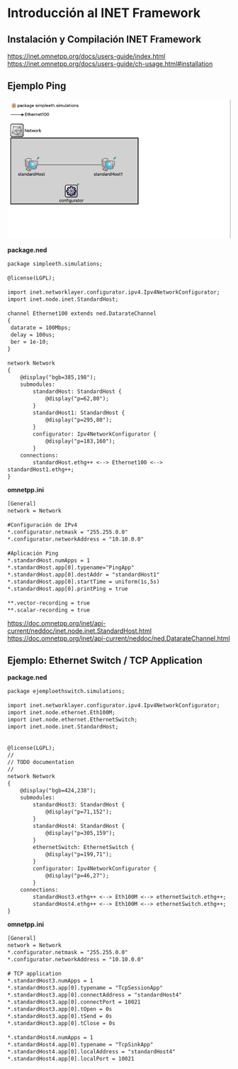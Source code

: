 # Introducción al INET Framework

## Instalación y Compilación INET Framework

https://inet.omnetpp.org/docs/users-guide/index.html
https://inet.omnetpp.org/docs/users-guide/ch-usage.html#installation

## Ejemplo Ping 

![alt text](basicPing.png)

**package.ned**
```
package simpleeth.simulations;

@license(LGPL);

import inet.networklayer.configurator.ipv4.Ipv4NetworkConfigurator;
import inet.node.inet.StandardHost;

channel Ethernet100 extends ned.DatarateChannel
{
 datarate = 100Mbps;
 delay = 100us;
 ber = 1e-10;
}

network Network
{
    @display("bgb=385,198");
    submodules:
        standardHost: StandardHost {
            @display("p=62,80");
        }
        standardHost1: StandardHost {
            @display("p=295,80");
        }
        configurator: Ipv4NetworkConfigurator {
            @display("p=183,160");
        }
    connections:
        standardHost.ethg++ <--> Ethernet100 <--> standardHost1.ethg++;
}

```


**omnetpp.ini**
```
[General]
network = Network

#Configuración de IPv4
*.configurator.netmask = "255.255.0.0"
*.configurator.networkAddress = "10.10.0.0"

#Aplicación Ping
*.standardHost.numApps = 1
*.standardHost.app[0].typename="PingApp"
*.standardHost.app[0].destAddr = "standardHost1"
*.standardHost.app[0].startTime = uniform(1s,5s)
*.standardHost.app[0].printPing = true

**.vector-recording = true
**.scalar-recording = true

```

https://doc.omnetpp.org/inet/api-current/neddoc/inet.node.inet.StandardHost.html
https://doc.omnetpp.org/inet/api-current/neddoc/ned.DatarateChannel.html


## Ejemplo: Ethernet Switch / TCP Application


**package.ned**

```
package ejemploethswitch.simulations;

import inet.networklayer.configurator.ipv4.Ipv4NetworkConfigurator;
import inet.node.ethernet.Eth100M;
import inet.node.ethernet.EthernetSwitch;
import inet.node.inet.StandardHost;


@license(LGPL);
//
// TODO documentation
//
network Network
{
    @display("bgb=424,238");
    submodules:
        standardHost3: StandardHost {
            @display("p=71,152");
        }
        standardHost4: StandardHost {
            @display("p=305,159");
        }
        ethernetSwitch: EthernetSwitch {
            @display("p=199,71");
        }
        configurator: Ipv4NetworkConfigurator {
            @display("p=46,27");
        }
    connections:
        standardHost3.ethg++ <--> Eth100M <--> ethernetSwitch.ethg++;
        standardHost4.ethg++ <--> Eth100M <--> ethernetSwitch.ethg++;
}

```


**omnetpp.ini**
```
[General]
network = Network
*.configurator.netmask = "255.255.0.0"
*.configurator.networkAddress = "10.10.0.0"

# TCP application
*.standardHost3.numApps = 1
*.standardHost3.app[0].typename = "TcpSessionApp"
*.standardHost3.app[0].connectAddress = "standardHost4"
*.standardHost3.app[0].connectPort = 10021
*.standardHost3.app[0].tOpen = 0s
*.standardHost3.app[0].tSend = 0s
*.standardHost3.app[0].tClose = 0s 

*.standardHost4.numApps = 1
*.standardHost4.app[0].typename = "TcpSinkApp"
*.standardHost4.app[0].localAddress = "standardHost4"
*.standardHost4.app[0].localPort = 10021
```

